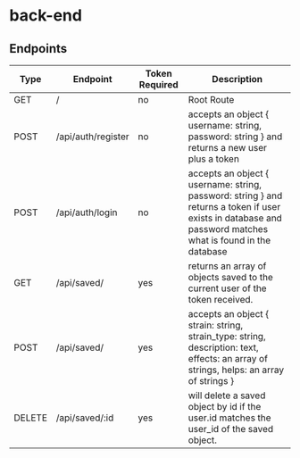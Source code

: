 # back-end

## Endpoints

| Type   | Endpoint           | Token Required | Description                                                                                                                                                |
|--------|--------------------|----------------|------------------------------------------------------------------------------------------------------------------------------------------------------------|
| GET    | /                  | no             | Root Route                                                                                                                                                 |
| POST   | /api/auth/register | no             | accepts an object { username: string, password: string } and returns a new user plus a token                                                               |
| POST   | /api/auth/login    | no             | accepts an object { username: string, password: string } and returns a token if user exists in database and password matches what is found in the database |
| GET    | /api/saved/        | yes            | returns an array of objects saved to the current user of the token received.                                                                               |
| POST   | /api/saved/        | yes            | accepts an object { strain: string, strain_type: string, description: text, effects: an array of strings, helps: an array of strings }                     |
| DELETE | /api/saved/:id     | yes            | will delete a saved object by id if the user.id matches the user_id of the saved object.                                                                   |

